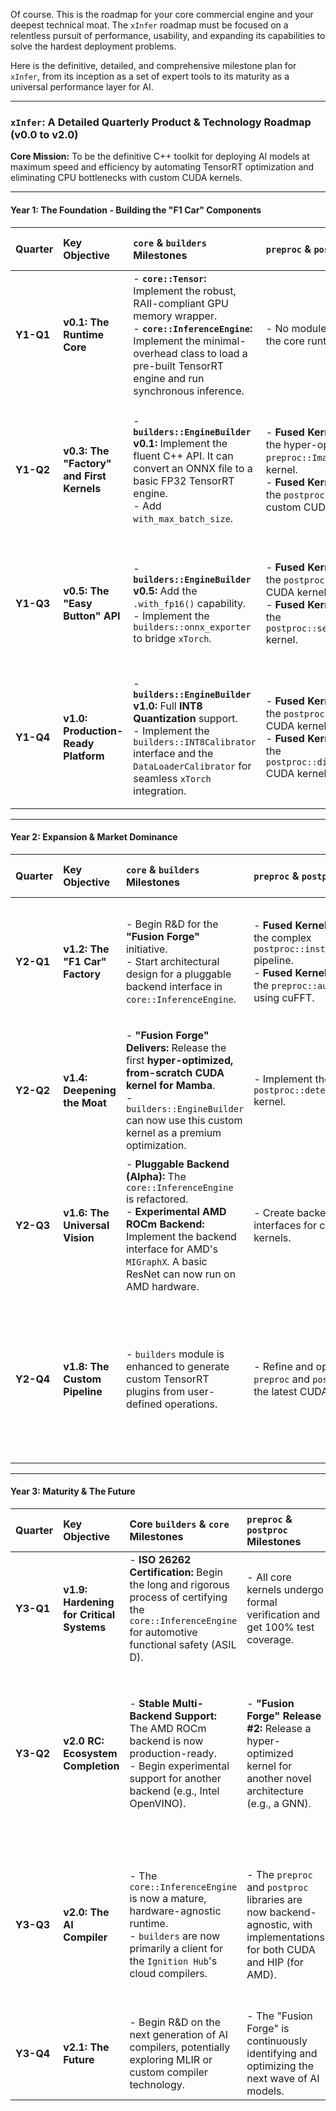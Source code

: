 Of course. This is the roadmap for your core commercial engine and your deepest technical moat. The `xInfer` roadmap must be focused on a relentless pursuit of performance, usability, and expanding its capabilities to solve the hardest deployment problems.

Here is the definitive, detailed, and comprehensive milestone plan for `xInfer`, from its inception as a set of expert tools to its maturity as a universal performance layer for AI.

---

### **`xInfer`: A Detailed Quarterly Product & Technology Roadmap (v0.0 to v2.0)**

**Core Mission:** To be the definitive C++ toolkit for deploying AI models at maximum speed and efficiency by automating TensorRT optimization and eliminating CPU bottlenecks with custom CUDA kernels.

---

#### **Year 1: The Foundation - Building the "F1 Car" Components**

| Quarter | **Key Objective** | **`core` & `builders` Milestones** | **`preproc` & `postproc` Milestones** | **`zoo` & `cli` Milestones** | **Community & GTM Milestones** |
| :--- | :--- | :--- | :--- | :--- | :--- |
| **Y1-Q1** | **v0.1: The Runtime Core** | - **`core::Tensor`:** Implement the robust, RAII-compliant GPU memory wrapper. <br> - **`core::InferenceEngine`:** Implement the minimal-overhead class to load a pre-built TensorRT engine and run synchronous inference. | - No modules yet. Focus is on the core runtime. | - **`xinfer-cli` v0.1:** A basic command-line tool that can only run benchmarks on an existing `.engine` file. | - Create the GitHub repository. <br> - Write the initial `README.md` and a "Performance First" vision document. |
| **Y1-Q2** | **v0.3: The "Factory" and First Kernels** | - **`builders::EngineBuilder` v0.1:** Implement the fluent C++ API. It can convert an ONNX file to a basic FP32 TensorRT engine. <br> - Add `with_max_batch_size`. | - **Fused Kernel v1:** Implement the hyper-optimized `preproc::ImageProcessor` CUDA kernel. <br> - **Fused Kernel v2:** Implement the `postproc::detection::nms` custom CUDA kernel. | - **`xinfer-cli` v0.3:** Add the `build` command to create FP32 engines locally. | - Publish the "10x Showdown: Fused CUDA vs. OpenCV" benchmark blog post and video. This is the first major marketing push. |
| **Y1-Q3** | **v0.5: The "Easy Button" API** | - **`builders::EngineBuilder` v0.5:** Add the `.with_fp16()` capability. <br> - Implement the `builders::onnx_exporter` to bridge `xTorch`. | - **Fused Kernel v3:** Implement the `postproc::yolo_decoder` CUDA kernel. <br> - **Fused Kernel v4:** Implement the `postproc::segmentation::argmax` kernel. | - **`zoo` v0.5:** Launch the first `zoo` classes: `vision::Classifier` and `vision::Detector`. <br> - `xinfer-cli` now supports `--fp16`. | - **Public Beta Launch of `xInfer` v0.5.** <br> - Create the first `Quickstart` guide showing the simple `zoo` workflow. |
| **Y1-Q4**| **v1.0: Production-Ready Platform**| - **`builders::EngineBuilder` v1.0:** Full **INT8 Quantization** support. <br> - Implement the `builders::INT8Calibrator` interface and the `DataLoaderCalibrator` for seamless `xTorch` integration. | - **Fused Kernel v5:** Implement the `postproc::ctc_decoder` CUDA kernel. <br> - **Fused Kernel v6:** Implement the `postproc::diffusion_sampler` CUDA kernel. | - **`zoo` v1.0:** A comprehensive `zoo` catalog covering Vision, NLP, and Generative AI. <br> - Implement the **"magic" `hub`-aware `zoo` constructors** (`Detector("yolo", target)`). | - **Launch `xInfer` v1.0.** <br> - Announce the full, seamless `xTorch` -> `xInfer` -> `Hub` workflow. |

---

#### **Year 2: Expansion & Market Dominance**

| Quarter | **Key Objective** | **`core` & `builders` Milestones** | **`preproc` & `postproc` Milestones** | **`zoo` & `cli` Milestones** | **Business & GTM Milestones** |
| :--- | :--- | :--- | :--- | :--- | :--- |
| **Y2-Q1** | **v1.2: The "F1 Car" Factory** | - Begin R&D for the **"Fusion Forge"** initiative. <br> - Start architectural design for a pluggable backend interface in `core::InferenceEngine`. | - **Fused Kernel v7:** Implement the complex `postproc::instance_segmentation` pipeline. <br> - **Fused Kernel v8:** Implement the `preproc::audio_processor` using cuFFT. | - **`zoo` v1.2:** Launch the `zoo::audio` module (`Classifier`, `SpeechRecognizer`). <br> - `xinfer-cli` gets a `hub build` command to trigger cloud builds. | - **Close Series A Round.** <br> - Hire a Developer Advocate to create tutorials for the new `zoo` modules. |
| **Y2-Q2** | **v1.4: Deepening the Moat** | - **"Fusion Forge" Delivers:** Release the first **hyper-optimized, from-scratch CUDA kernel for Mamba**. <br> - `builders::EngineBuilder` can now use this custom kernel as a premium optimization. | - Implement the `postproc::detection3d::nms` kernel. | - **`zoo` v1.4:** Launch the `zoo::special::genomics` module, powered by the new Mamba engine. <br> - Launch the `zoo::threed` module. | - Publish the "Mamba Advantage" technical deep-dive, establishing you as a leader in next-gen architectures. |
| **Y2-Q3**| **v1.6: The Universal Vision**| - **Pluggable Backend (Alpha):** The `core::InferenceEngine` is refactored. <br> - **Experimental AMD ROCm Backend:** Implement the backend interface for AMD's `MIGraphX`. A basic ResNet can now run on AMD hardware. | - Create backend-agnostic interfaces for core `preproc` kernels. | - **`zoo` v1.6:** A selection of `zoo` classes (e.g., `Classifier`) can now be run with the experimental ROCm backend. <br> - `xinfer-cli` gets a `--backend rocm` flag. | - Announce the "Hardware Agnostic" vision. <br> - Begin partnerships with AMD and other hardware vendors. |
| **Y2-Q4**| **v1.8: The Custom Pipeline**| - `builders` module is enhanced to generate custom TensorRT plugins from user-defined operations. | - Refine and optimize all existing `preproc` and `postproc` kernels for the latest CUDA versions. | - **New `xinfer::pipeline` Module:** Launch the new high-level API for defining custom, multi-model graphs in code that can be compiled by `xInfer`. | - Publish the "Power User's Guide to Custom Pipelines" tutorial and video. <br> - Target advanced enterprise customers who need this flexibility. |

---

#### **Year 3: Maturity & The Future**

| Quarter | **Key Objective** | **Core `builders` & `core` Milestones** | **`preproc` & `postproc` Milestones** | **`zoo` & `cli` Milestones** | **Business & GTM Milestones** |
| :--- | :--- | :--- | :--- | :--- | :--- |
| **Y3-Q1** | **v1.9: Hardening for Critical Systems**| - **ISO 26262 Certification:** Begin the long and rigorous process of certifying the `core::InferenceEngine` for automotive functional safety (ASIL D). | - All core kernels undergo formal verification and get 100% test coverage. | - **`zoo` v1.9:** Launch the `zoo::automotive` and `zoo::defense` modules, which are built on the safety-certified core. | - **Launch the "Aegis Sky" pivot.** <br> - Hire a functional safety engineering team. |
| **Y3-Q2**| **v2.0 RC: Ecosystem Completion**| - **Stable Multi-Backend Support:** The AMD ROCm backend is now production-ready. <br> - Begin experimental support for another backend (e.g., Intel OpenVINO). | - **"Fusion Forge" Release #2:** Release a hyper-optimized kernel for another novel architecture (e.g., a GNN). | - The `xInfer` library is now fully integrated with the `Ignition Hub 2.0` fine-tuning and deployment services. The local `build` command is now a secondary, expert-only feature. | - Announce the full, end-to-end "Fine-Tune -> Build -> Deploy" workflow on the `Ignition Hub`. |
| **Y3-Q3**| **v2.0: The AI Compiler** | - The `core::InferenceEngine` is now a mature, hardware-agnostic runtime. <br> - `builders` are now primarily a client for the `Ignition Hub`'s cloud compilers. | - The `preproc` and `postproc` libraries are now backend-agnostic, with implementations for both CUDA and HIP (for AMD). | - The `zoo` is a comprehensive catalog of 100+ solutions that can be deployed to multiple hardware targets. | - **Launch `xInfer` v2.0.** <br> - Major marketing push positioning the company as the "Universal Performance Layer for AI." |
| **Y3-Q4**| **v2.1: The Future**| - Begin R&D on the next generation of AI compilers, potentially exploring MLIR or custom compiler technology. | - The "Fusion Forge" is continuously identifying and optimizing the next wave of AI models. | - The `zoo` continues to expand into new, high-value industry verticals. | - Solidify market leadership and expand into new international markets. |